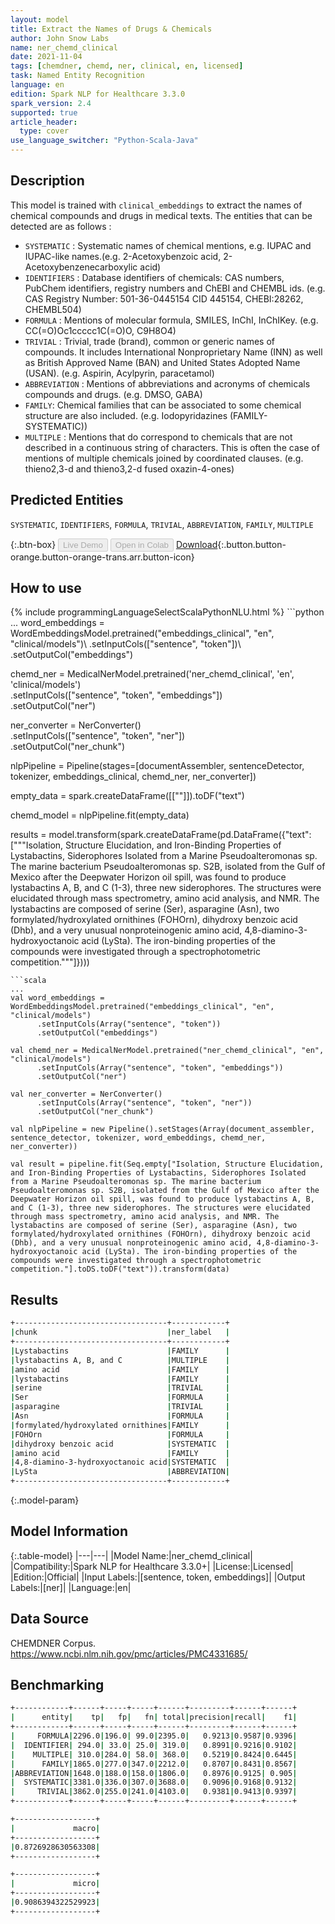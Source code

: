 ```yaml
---
layout: model
title: Extract the Names of Drugs & Chemicals
author: John Snow Labs
name: ner_chemd_clinical
date: 2021-11-04
tags: [chemdner, chemd, ner, clinical, en, licensed]
task: Named Entity Recognition
language: en
edition: Spark NLP for Healthcare 3.3.0
spark_version: 2.4
supported: true
article_header:
  type: cover
use_language_switcher: "Python-Scala-Java"
---
```


## Description

This model is trained with `clinical_embeddings` to extract the names of chemical compounds and drugs in medical texts. The entities that can be detected are as follows :

- `SYSTEMATIC` : Systematic names of chemical mentions, e.g. IUPAC and IUPAC-like names.(e.g. 2-Acetoxybenzoic acid, 2-Acetoxybenzenecarboxylic acid)
- `IDENTIFIERS` : Database identifiers of chemicals: CAS numbers, PubChem identifiers, registry numbers and ChEBI and CHEMBL ids. (e.g. CAS Registry Number: 501-36-0445154 CID 445154, CHEBI:28262, CHEMBL504)
- `FORMULA` : Mentions of molecular formula, SMILES, InChI, InChIKey. (e.g. CC(=O)Oc1ccccc1C(=O)O, C9H8O4)
- `TRIVIAL` : Trivial, trade (brand), common or generic names of compounds. It includes International Nonproprietary Name (INN) as well as British Approved Name (BAN) and United States Adopted Name (USAN). (e.g. Aspirin, Acylpyrin, paracetamol)
- `ABBREVIATION` : Mentions of abbreviations and acronyms of chemicals compounds and drugs. (e.g. DMSO, GABA)
- `FAMILY`: Chemical families that can be associated to some chemical structure are also included. (e.g. Iodopyridazines (FAMILY- SYSTEMATIC))
- `MULTIPLE` : Mentions that do correspond to chemicals that are not described in a continuous string of characters. This is often the case of mentions of multiple chemicals joined by coordinated clauses. (e.g. thieno2,3-d and thieno3,2-d fused oxazin-4-ones)

## Predicted Entities

`SYSTEMATIC`, `IDENTIFIERS`, `FORMULA`, `TRIVIAL`, `ABBREVIATION`, `FAMILY`, `MULTIPLE`

{:.btn-box}
<button class="button button-orange" disabled>Live Demo</button>
<button class="button button-orange" disabled>Open in Colab</button>
[Download](https://s3.amazonaws.com/auxdata.johnsnowlabs.com/clinical/models/ner_chemd_clinical_en_3.3.0_2.4_1636027285679.zip){:.button.button-orange.button-orange-trans.arr.button-icon}

## How to use



<div class="tabs-box" markdown="1">
{% include programmingLanguageSelectScalaPythonNLU.html %}
```python
...
word_embeddings = WordEmbeddingsModel.pretrained("embeddings_clinical", "en", "clinical/models")\ 
      .setInputCols(["sentence", "token"])\ 
      .setOutputCol("embeddings")

chemd_ner = MedicalNerModel.pretrained('ner_chemd_clinical', 'en', 'clinical/models') \
      .setInputCols(["sentence", "token", "embeddings"]) \
      .setOutputCol("ner")

ner_converter = NerConverter()\
      .setInputCols(["sentence", "token", "ner"])\
      .setOutputCol("ner_chunk")

nlpPipeline = Pipeline(stages=[documentAssembler, sentenceDetector, tokenizer, embeddings_clinical,  chemd_ner, ner_converter])

empty_data = spark.createDataFrame([[""]]).toDF("text")

chemd_model = nlpPipeline.fit(empty_data)

results = model.transform(spark.createDataFrame(pd.DataFrame({"text": ["""Isolation, Structure Elucidation, and Iron-Binding Properties of Lystabactins, Siderophores Isolated from a Marine Pseudoalteromonas sp. The marine bacterium Pseudoalteromonas sp. S2B, isolated from the Gulf of Mexico after the Deepwater Horizon oil spill, was found to produce lystabactins A, B, and C (1-3), three new siderophores. The structures were elucidated through mass spectrometry, amino acid analysis, and NMR. The lystabactins are composed of serine (Ser), asparagine (Asn), two formylated/hydroxylated ornithines (FOHOrn), dihydroxy benzoic acid (Dhb), and a very unusual nonproteinogenic amino acid, 4,8-diamino-3-hydroxyoctanoic acid (LySta). The iron-binding properties of the compounds were investigated through a spectrophotometric competition."""]})))
```
```scala
...
val word_embeddings = WordEmbeddingsModel.pretrained("embeddings_clinical", "en", "clinical/models")
      .setInputCols(Array("sentence", "token"))
      .setOutputCol("embeddings")

val chemd_ner = MedicalNerModel.pretrained("ner_chemd_clinical", "en", "clinical/models") 
      .setInputCols(Array("sentence", "token", "embeddings")) 
      .setOutputCol("ner")

val ner_converter = NerConverter()
      .setInputCols(Array("sentence", "token", "ner"))
      .setOutputCol("ner_chunk")

val nlpPipeline = new Pipeline().setStages(Array(document_assembler, sentence_detector, tokenizer, word_embeddings, chemd_ner, ner_converter))

val result = pipeline.fit(Seq.empty["Isolation, Structure Elucidation, and Iron-Binding Properties of Lystabactins, Siderophores Isolated from a Marine Pseudoalteromonas sp. The marine bacterium Pseudoalteromonas sp. S2B, isolated from the Gulf of Mexico after the Deepwater Horizon oil spill, was found to produce lystabactins A, B, and C (1-3), three new siderophores. The structures were elucidated through mass spectrometry, amino acid analysis, and NMR. The lystabactins are composed of serine (Ser), asparagine (Asn), two formylated/hydroxylated ornithines (FOHOrn), dihydroxy benzoic acid (Dhb), and a very unusual nonproteinogenic amino acid, 4,8-diamino-3-hydroxyoctanoic acid (LySta). The iron-binding properties of the compounds were investigated through a spectrophotometric competition."].toDS.toDF("text")).transform(data)
```
</div>

## Results

```bash
+----------------------------------+------------+
|chunk                             |ner_label   |
+----------------------------------+------------+
|Lystabactins                      |FAMILY      |
|lystabactins A, B, and C          |MULTIPLE    |
|amino acid                        |FAMILY      |
|lystabactins                      |FAMILY      |
|serine                            |TRIVIAL     |
|Ser                               |FORMULA     |
|asparagine                        |TRIVIAL     |
|Asn                               |FORMULA     |
|formylated/hydroxylated ornithines|FAMILY      |
|FOHOrn                            |FORMULA     |
|dihydroxy benzoic acid            |SYSTEMATIC  |
|amino acid                        |FAMILY      |
|4,8-diamino-3-hydroxyoctanoic acid|SYSTEMATIC  |
|LySta                             |ABBREVIATION|
+----------------------------------+------------+
```

{:.model-param}
## Model Information

{:.table-model}
|---|---|
|Model Name:|ner_chemd_clinical|
|Compatibility:|Spark NLP for Healthcare 3.3.0+|
|License:|Licensed|
|Edition:|Official|
|Input Labels:|[sentence, token, embeddings]|
|Output Labels:|[ner]|
|Language:|en|

## Data Source

CHEMDNER Corpus. https://www.ncbi.nlm.nih.gov/pmc/articles/PMC4331685/

## Benchmarking

```bash
+------------+------+-----+-----+------+---------+------+------+
|      entity|    tp|   fp|   fn| total|precision|recall|    f1|
+------------+------+-----+-----+------+---------+------+------+
|     FORMULA|2296.0|196.0| 99.0|2395.0|   0.9213|0.9587|0.9396|
|  IDENTIFIER| 294.0| 33.0| 25.0| 319.0|   0.8991|0.9216|0.9102|
|    MULTIPLE| 310.0|284.0| 58.0| 368.0|   0.5219|0.8424|0.6445|
|      FAMILY|1865.0|277.0|347.0|2212.0|   0.8707|0.8431|0.8567|
|ABBREVIATION|1648.0|188.0|158.0|1806.0|   0.8976|0.9125| 0.905|
|  SYSTEMATIC|3381.0|336.0|307.0|3688.0|   0.9096|0.9168|0.9132|
|     TRIVIAL|3862.0|255.0|241.0|4103.0|   0.9381|0.9413|0.9397|
+------------+------+-----+-----+------+---------+------+------+

+------------------+
|             macro|
+------------------+
|0.8726928630563308|
+------------------+

+------------------+
|             micro|
+------------------+
|0.9086394322529923|
+------------------+
```
